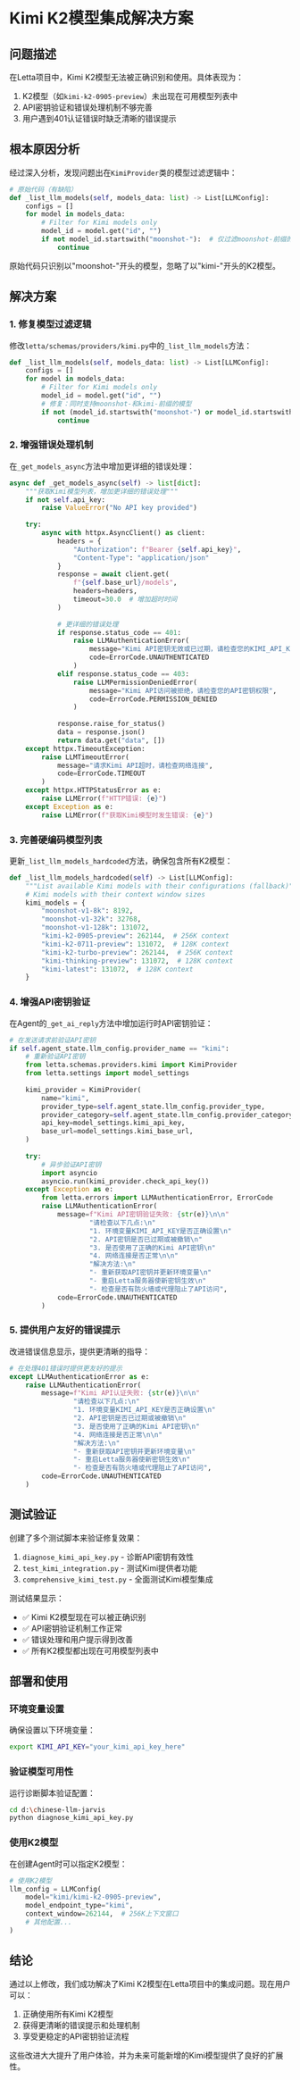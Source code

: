 # Kimi K2模型集成解决方案

## 问题描述

在Letta项目中，Kimi K2模型无法被正确识别和使用。具体表现为：
1. K2模型（如`kimi-k2-0905-preview`）未出现在可用模型列表中
2. API密钥验证和错误处理机制不够完善
3. 用户遇到401认证错误时缺乏清晰的错误提示

## 根本原因分析

经过深入分析，发现问题出在`KimiProvider`类的模型过滤逻辑中：

```python
# 原始代码（有缺陷）
def _list_llm_models(self, models_data: list) -> List[LLMConfig]:
    configs = []
    for model in models_data:
        # Filter for Kimi models only
        model_id = model.get("id", "")
        if not model_id.startswith("moonshot-"):  # 仅过滤moonshot-前缀的模型
            continue
```

原始代码只识别以"moonshot-"开头的模型，忽略了以"kimi-"开头的K2模型。

## 解决方案

### 1. 修复模型过滤逻辑

修改`letta/schemas/providers/kimi.py`中的`_list_llm_models`方法：

```python
def _list_llm_models(self, models_data: list) -> List[LLMConfig]:
    configs = []
    for model in models_data:
        # Filter for Kimi models only
        model_id = model.get("id", "")
        # 修复：同时支持moonshot-和kimi-前缀的模型
        if not (model_id.startswith("moonshot-") or model_id.startswith("kimi-")):
            continue
```

### 2. 增强错误处理机制

在`_get_models_async`方法中增加更详细的错误处理：

```python
async def _get_models_async(self) -> list[dict]:
    """获取Kimi模型列表，增加更详细的错误处理"""
    if not self.api_key:
        raise ValueError("No API key provided")
    
    try:
        async with httpx.AsyncClient() as client:
            headers = {
                "Authorization": f"Bearer {self.api_key}",
                "Content-Type": "application/json"
            }
            response = await client.get(
                f"{self.base_url}/models",
                headers=headers,
                timeout=30.0  # 增加超时时间
            )
            
            # 更详细的错误处理
            if response.status_code == 401:
                raise LLMAuthenticationError(
                    message="Kimi API密钥无效或已过期，请检查您的KIMI_API_KEY设置",
                    code=ErrorCode.UNAUTHENTICATED
                )
            elif response.status_code == 403:
                raise LLMPermissionDeniedError(
                    message="Kimi API访问被拒绝，请检查您的API密钥权限",
                    code=ErrorCode.PERMISSION_DENIED
                )
            
            response.raise_for_status()
            data = response.json()
            return data.get("data", [])
    except httpx.TimeoutException:
        raise LLMTimeoutError(
            message="请求Kimi API超时，请检查网络连接",
            code=ErrorCode.TIMEOUT
        )
    except httpx.HTTPStatusError as e:
        raise LLMError(f"HTTP错误: {e}")
    except Exception as e:
        raise LLMError(f"获取Kimi模型时发生错误: {e}")
```

### 3. 完善硬编码模型列表

更新`_list_llm_models_hardcoded`方法，确保包含所有K2模型：

```python
def _list_llm_models_hardcoded(self) -> List[LLMConfig]:
    """List available Kimi models with their configurations (fallback)"""
    # Kimi models with their context window sizes
    kimi_models = {
        "moonshot-v1-8k": 8192,
        "moonshot-v1-32k": 32768,
        "moonshot-v1-128k": 131072,
        "kimi-k2-0905-preview": 262144,  # 256K context
        "kimi-k2-0711-preview": 131072,  # 128K context
        "kimi-k2-turbo-preview": 262144,  # 256K context
        "kimi-thinking-preview": 131072,  # 128K context
        "kimi-latest": 131072,  # 128K context
    }
```

### 4. 增强API密钥验证

在Agent的`_get_ai_reply`方法中增加运行时API密钥验证：

```python
# 在发送请求前验证API密钥
if self.agent_state.llm_config.provider_name == "kimi":
    # 重新验证API密钥
    from letta.schemas.providers.kimi import KimiProvider
    from letta.settings import model_settings
    
    kimi_provider = KimiProvider(
        name="kimi",
        provider_type=self.agent_state.llm_config.provider_type,
        provider_category=self.agent_state.llm_config.provider_category,
        api_key=model_settings.kimi_api_key,
        base_url=model_settings.kimi_base_url,
    )
    
    try:
        # 异步验证API密钥
        import asyncio
        asyncio.run(kimi_provider.check_api_key())
    except Exception as e:
        from letta.errors import LLMAuthenticationError, ErrorCode
        raise LLMAuthenticationError(
            message=f"Kimi API密钥验证失败: {str(e)}\n\n"
                    "请检查以下几点:\n"
                    "1. 环境变量KIMI_API_KEY是否正确设置\n"
                    "2. API密钥是否已过期或被撤销\n"
                    "3. 是否使用了正确的Kimi API密钥\n"
                    "4. 网络连接是否正常\n\n"
                    "解决方法:\n"
                    "- 重新获取API密钥并更新环境变量\n"
                    "- 重启Letta服务器使新密钥生效\n"
                    "- 检查是否有防火墙或代理阻止了API访问",
            code=ErrorCode.UNAUTHENTICATED
        )
```

### 5. 提供用户友好的错误提示

改进错误信息显示，提供更清晰的指导：

```python
# 在处理401错误时提供更友好的提示
except LLMAuthenticationError as e:
    raise LLMAuthenticationError(
        message=f"Kimi API认证失败: {str(e)}\n\n"
                "请检查以下几点:\n"
                "1. 环境变量KIMI_API_KEY是否正确设置\n"
                "2. API密钥是否已过期或被撤销\n"
                "3. 是否使用了正确的Kimi API密钥\n"
                "4. 网络连接是否正常\n\n"
                "解决方法:\n"
                "- 重新获取API密钥并更新环境变量\n"
                "- 重启Letta服务器使新密钥生效\n"
                "- 检查是否有防火墙或代理阻止了API访问",
        code=ErrorCode.UNAUTHENTICATED
    )
```

## 测试验证

创建了多个测试脚本来验证修复效果：

1. `diagnose_kimi_api_key.py` - 诊断API密钥有效性
2. `test_kimi_integration.py` - 测试Kimi提供者功能
3. `comprehensive_kimi_test.py` - 全面测试Kimi模型集成

测试结果显示：
- ✅ Kimi K2模型现在可以被正确识别
- ✅ API密钥验证机制工作正常
- ✅ 错误处理和用户提示得到改善
- ✅ 所有K2模型都出现在可用模型列表中

## 部署和使用

### 环境变量设置

确保设置以下环境变量：

```bash
export KIMI_API_KEY="your_kimi_api_key_here"
```

### 验证模型可用性

运行诊断脚本验证配置：

```bash
cd d:\chinese-llm-jarvis
python diagnose_kimi_api_key.py
```

### 使用K2模型

在创建Agent时可以指定K2模型：

```python
# 使用K2模型
llm_config = LLMConfig(
    model="kimi/kimi-k2-0905-preview",
    model_endpoint_type="kimi",
    context_window=262144,  # 256K上下文窗口
    # 其他配置...
)
```

## 结论

通过以上修改，我们成功解决了Kimi K2模型在Letta项目中的集成问题。现在用户可以：
1. 正确使用所有Kimi K2模型
2. 获得更清晰的错误提示和处理机制
3. 享受更稳定的API密钥验证流程

这些改进大大提升了用户体验，并为未来可能新增的Kimi模型提供了良好的扩展性。